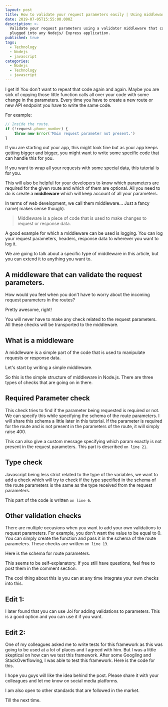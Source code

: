 ```yaml
---
layout: post
title: How to validate your request parameters easily | Using middleware in node.js
date: 2019-07-05T15:55:00.000Z
description: >-
  Validate your request parameters using a validator middleware that can be
  plugged into any Nodejs/ Express application.
published: true
tags:
  - Technology
  - Nodejs
  - javascript
categories:
  - Nodejs
  - Technology
  - javascript
---
```


I get it! You don't want to repeat that code again and again. Maybe you are sick of copying those little function calls all over your code with some change in the parameters. Every time you have to create a new route or new API endpoint you have to write the same code.

For example:

```javascript
// Inside the route.
if (!request.phone_number) {
    throw new Error('Main request parameter not present.')
}
```

If you are starting out your app, this might look fine but as your app keeps getting bigger and bigger, you might want to write some specific code that can handle this for you.

If you want to wrap all your requests with some special data, this tutorial is for you.

This will also be helpful for your developers to know which parameters are required for the given route and which of them are optional. All you need to do is create a **middleware** which will keep account of all your parameters.

In terms of web development, we call them middleware... Just a fancy name( makes sense though).

> Middleware is a piece of code that is used to make changes to request or response data.

A good example for which a middleware can be used is logging. You can log your request parameters, headers, response data to wherever you want to log it.

We are going to talk about a specific type of middleware in this article, but you can extend it to anything you want to.

## A middleware that can validate the request parameters.

How would you feel when you don't have to worry about the incoming request parameters in the routes?

Pretty awesome, right!

You will never have to make any check related to the request parameters. All these checks will be transported to the middleware.

## What is a middleware

A middleware is a simple part of the code that is used to manipulate requests or response data.

Let's start by writing a simple middleware.

<script src="https://gist.github.com/singh1114/766113f61c4f61b8357e4ff0223ec3c1.js"></script>

So this is the simple structure of middleware in Node.js. There are three types of checks that are going on in there.

## Required Parameter check

This check tries to find if the parameter being requested is required or not. We can specify this while specifying the schema of the route parameters. I will share this schema a little later in this tutorial. If the parameter is required for the route and is not present in the parameters of the route, it will simply raise 400.

This can also give a custom message specifying which param exactly is not present in the request parameters. This part is described `on line 21`.

## Type check

Javascript being less strict related to the type of the variables, we want to add a check which will try to check if the type specified in the schema of the route parameters is the same as the type received from the request parameters.

This part of the code is written `on line 6`.

## Other validation checks

There are multiple occasions when you want to add your own validations to request parameters. For example, you don't want the value to be equal to 0. You can simply create the function and pass it in the schema of the route parameters. These checks are written `on line 13`.

Here is the schema for route parameters.

<script src="https://gist.github.com/singh1114/e33ef5764df3476bf7a6c83cf3e9359d.js"></script>

This seems to be self-explanatory. If you still have questions, feel free to post them in the comment section.

The cool thing about this is you can at any time integrate your own checks into this.

## Edit 1:

I later found that you can use Joi for adding validations to parameters. This is a good option and you can use it if you want.

## Edit 2:

One of my colleagues asked me to write tests for this framework as this was going to be used at a lot of places and I agreed with him. But I was a little skeptical on how can we test this framework. After some Googling and StackOverflowing, I was able to test this framework. Here is the code for this.

<script src="https://gist.github.com/singh1114/61495aff847d0a527cb039aaf8ffa408.js"></script>

I hope you guys will like the idea behind the post. Please share it with your colleagues and let me know on social media platforms.

I am also open to other standards that are followed in the market.

Till the next time.
